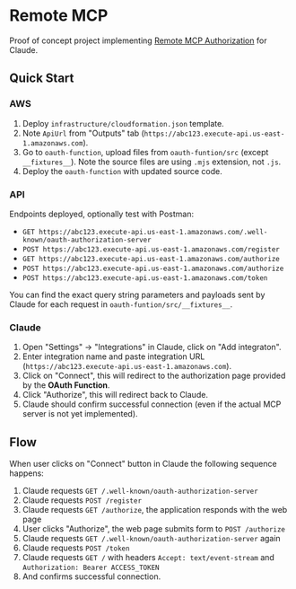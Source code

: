 # Remote MCP

Proof of concept project implementing
[Remote MCP Authorization](https://modelcontextprotocol.io/specification/2025-03-26/basic/authorization) for Claude.

## Quick Start

### AWS

1. Deploy `infrastructure/cloudformation.json` template.
2. Note `ApiUrl` from "Outputs" tab (`https://abc123.execute-api.us-east-1.amazonaws.com`).
3. Go to `oauth-function`, upload files from `oauth-funtion/src` (except `__fixtures__`).
   Note the source files are using `.mjs` extension, not `.js`.
4. Deploy the `oauth-function` with updated source code.

### API

Endpoints deployed, optionally test with Postman:

* `GET https://abc123.execute-api.us-east-1.amazonaws.com/.well-known/oauth-authorization-server`
* `POST https://abc123.execute-api.us-east-1.amazonaws.com/register`
* `GET https://abc123.execute-api.us-east-1.amazonaws.com/authorize`
* `POST https://abc123.execute-api.us-east-1.amazonaws.com/authorize`
* `POST https://abc123.execute-api.us-east-1.amazonaws.com/token`

You can find the exact query string parameters and payloads sent by Claude for each request in
`oauth-funtion/src/__fixtures__`.

### Claude

1. Open "Settings" -> "Integrations" in Claude, click on "Add integraton".
2. Enter integration name and paste integration URL (`https://abc123.execute-api.us-east-1.amazonaws.com`).
3. Click on "Connect", this will redirect to the authorization page provided by the **OAuth Function**.
4. Click "Authorize", this will redirect back to Claude.
5. Claude should confirm successful connection (even if the actual MCP server is not yet implemented).

## Flow

When user clicks on "Connect" button in Claude the following sequence happens:

1. Claude requests `GET /.well-known/oauth-authorization-server`
2. Claude requests `POST /register`
3. Claude requests `GET /authorize`, the application responds with the web page
4. User clicks "Authorize", the web page submits form to `POST /authorize`
5. Claude requests `GET /.well-known/oauth-authorization-server` again
6. Claude requests `POST /token`
7. Claude requests `GET /` with headers `Accept: text/event-stream` and `Authorization: Bearer ACCESS_TOKEN`
8. And confirms successful connection.
